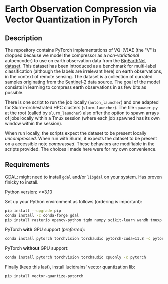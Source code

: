 # Earth Observation Compression via Vector Quantization in PyTorch

## Description

The repository contains PyTorch implementations of VQ-(V)AE
(the "V" is dropped because we model the compressor as
a _non-variational_ autoencoder)
to use on earth observation data from the [BigEarthNet dataset](https://bigearth.net/).
This dataset has been introduced as a benchmark
for multi-label classification (although the labels are irrelevant here)
on earth observations, in the context of remote sensing.
The dataset is a collection of currated samples
originating from the [Sentinel-2](https://en.wikipedia.org/wiki/Sentinel-2) data source.
The goal of the model consists in learning to compress earth observations
in as few bits as possible.

There is one script to run the job locally (`anton_launcher`)
and one adapted for Slurm-orchestrated HPC clusters (`slurm_launcher`).
The file `spawner.py` at the root (called by `slurm_launcher`)
also offer the option to spawn arrays of jobs locally within a Tmux session
(where each job spawned has its own window within the session).

When run locally, the scripts expect the dataset to be present locally _uncompressed_.
When run with Slurm, it expects the dataset to be present on a accessible note _compressed_.
These behaviors are modifiable in the scripts provided.
The choices I made here were for my own convenience.

## Requirements

GDAL: might need to install `gdal` and/or `libgdal` on your system.
Has proven finicky to install.

Python version: >=3.10

Set up your Python environment as follows (ordering is important):
```bash
pip install --upgrade pip
conda install -c conda-forge gdal
pip install rasterio opencv-python tqdm numpy scikit-learn wandb tmuxp tabulate
```
PyTorch __with__ GPU support (_preferred_):
```bash
conda install pytorch torchvision torchaudio pytorch-cuda=11.8 -c pytorch -c nvidia
```
PyTorch __without__ GPU support:
```bash
conda install pytorch torchvision torchaudio cpuonly -c pytorch
```

Finally (keep this last), install lucidrains' vector quantization lib:
```bash
pip install vector-quantize-pytorch
```

